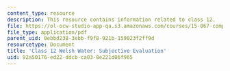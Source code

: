 ```yaml
---
content_type: resource
description: This resource contains information related to class 12.
file: https://ol-ocw-studio-app-qa.s3.amazonaws.com/courses/15-067-competitive-decision-making-and-negotiation-spring-2011/92a50176ed22ddcbca038e221d86f965_MIT15_067S11_Cl12_W_W_S_E.pdf
file_type: application/pdf
parent_uid: 0ebbd238-3ebb-f9f8-921b-159023f2ff9d
resourcetype: Document
title: 'Class 12 Welsh Water: Subjective Evaluation'
uid: 92a50176-ed22-ddcb-ca03-8e221d86f965
---
```

